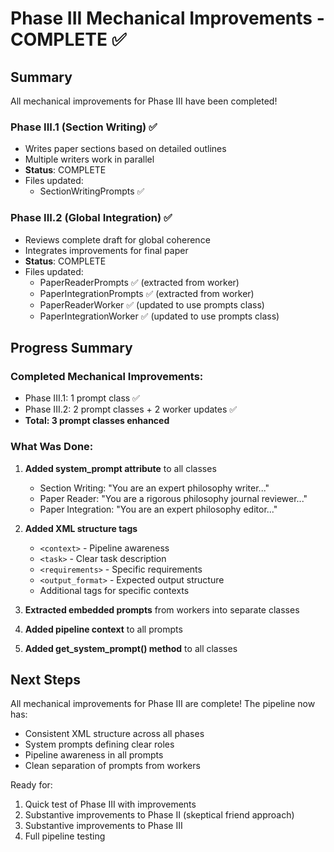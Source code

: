 # Phase III Mechanical Improvements - COMPLETE ✅

## Summary

All mechanical improvements for Phase III have been completed!

### Phase III.1 (Section Writing) ✅
- Writes paper sections based on detailed outlines
- Multiple writers work in parallel
- **Status**: COMPLETE
- Files updated:
  - SectionWritingPrompts ✅

### Phase III.2 (Global Integration) ✅
- Reviews complete draft for global coherence
- Integrates improvements for final paper
- **Status**: COMPLETE
- Files updated:
  - PaperReaderPrompts ✅ (extracted from worker)
  - PaperIntegrationPrompts ✅ (extracted from worker)
  - PaperReaderWorker ✅ (updated to use prompts class)
  - PaperIntegrationWorker ✅ (updated to use prompts class)

## Progress Summary

### Completed Mechanical Improvements:
- Phase III.1: 1 prompt class ✅
- Phase III.2: 2 prompt classes + 2 worker updates ✅
- **Total: 3 prompt classes enhanced**

### What Was Done:
1. **Added system_prompt attribute** to all classes
   - Section Writing: "You are an expert philosophy writer..."
   - Paper Reader: "You are a rigorous philosophy journal reviewer..."
   - Paper Integration: "You are an expert philosophy editor..."

2. **Added XML structure tags**
   - `<context>` - Pipeline awareness
   - `<task>` - Clear task description
   - `<requirements>` - Specific requirements
   - `<output_format>` - Expected output structure
   - Additional tags for specific contexts

3. **Extracted embedded prompts** from workers into separate classes

4. **Added pipeline context** to all prompts

5. **Added get_system_prompt() method** to all classes

## Next Steps

All mechanical improvements for Phase III are complete! The pipeline now has:
- Consistent XML structure across all phases
- System prompts defining clear roles
- Pipeline awareness in all prompts
- Clean separation of prompts from workers

Ready for:
1. Quick test of Phase III with improvements
2. Substantive improvements to Phase II (skeptical friend approach)
3. Substantive improvements to Phase III
4. Full pipeline testing 